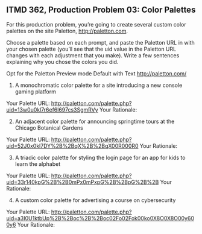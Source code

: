 ## ITMD 362, Production Problem 03: Color Palettes

For this production problem, you’re going to create several custom color palettes on the site
Paletton, http://paletton.com.

Choose a palette based on each prompt, and paste the Paletton URL in with your chosen palette
(you’ll see that the uid value in the Paletton URL changes with each adjustment that you make).
Write a few sentences explaining why you chose the colors you did.

Opt for the Paletton Preview mode Default with Text http://paletton.com/

1. A monochromatic color palette for a site introducing a new console gaming platform

Your Palette URL:  http://paletton.com/palette.php?uid=13w0u0kl7r6ef6l697cs3SgmRVy
Your Rationale: 

2. An adjacent color palette for announcing springtime tours at the Chicago Botanical Gardens

Your Palette URL: http://paletton.com/palette.php?uid=52J0x0kl7DY%2B%2BqX%2B%2BqX00R000R0
Your Rationale:

3. A triadic color palette for styling the login page for an app for kids to learn the alphabet

Your Palette URL: http://paletton.com/palette.php?uid=33r140kpG%2B%2B0mPx0mPxpG%2B%2BpG%2B%2B
Your Rationale:

4. A custom color palette for advertising a course on cybersecurity

Your Palette URL: http://paletton.com/palette.php?uid=a3I0U1ktbUp%2B%2Boc%2B%2Boc02Fo02Fok00ko0X8O0X8O00y600y6
Your Rationale:
